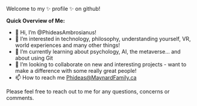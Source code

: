 Welcome to my ✨ profile ✨ on github!

**Quick Overview of Me:**
- 👋 Hi, I’m @PhideasAmbrosianus!
- 👀 I’m interested in technology, philosophy, understanding yourself, VR, world experiences and many other things!
- 🌱 I’m currently learning about psychology, AI, the metaverse... and about using Git
- 💞️ I’m looking to collaborate on new and interesting projects - want to make a difference with some really great people!
- 📫 How to reach me Phideas@MaynardFamily.ca

Please feel free to reach out to me for any questions, concerns or comments.
